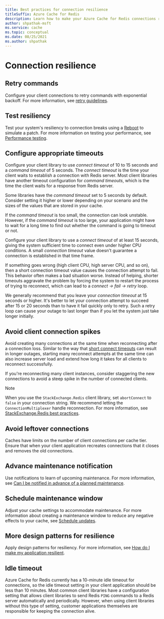 ```yaml
---
title: Best practices for connection resilience
titleSuffix: Azure Cache for Redis
description: Learn how to make your Azure Cache for Redis connections resilient.
author: shpathak-msft
ms.service: cache
ms.topic: conceptual
ms.date: 08/25/2021
ms.author: shpathak
---
```


# Connection resilience

## Retry commands

Configure your client connections to retry commands with exponential backoff. For more information, see [retry guidelines](/azure/architecture/best-practices/retry-service-specific#azure-cache-for-redis).

## Test resiliency

Test your system's resiliency to connection breaks using a [Reboot](cache-administration.md#reboot) to simulate a patch. For more information on testing your performance, see [Performance testing](cache-best-practices-performance.md).

## Configure appropriate timeouts

Configure your client library to use *connect timeout* of 10 to 15 seconds and a *command timeout* of 5 seconds. The *connect timeout* is the time your client waits to establish a connection with Redis server. Most client libraries have another timeout configuration for *command timeouts*, which is the time the client waits for a response from Redis server.

Some libraries have the *command timeout* set to 5 seconds by default. Consider setting it higher or lower depending on your scenario and the sizes of the values that are stored in your cache.

If the *command timeout* is too small, the connection can look unstable. However, if the *command timeout* is too large, your application might have to wait for a long time to find out whether the command is going to timeout or not.

Configure your client library to use a *connect timeout* of at least 15 seconds, giving the system sufficient time to connect even under higher CPU conditions. A small *connection timeout* value doesn't guarantee a connection is established in that time frame.

If something goes wrong (high client CPU, high server CPU, and so on), then a short connection timeout value causes the connection attempt to fail. This behavior often makes a bad situation worse. Instead of helping, shorter timeouts aggravate the problem by forcing the system to restart the process of trying to reconnect, which can lead to a *connect -> fail -> retry* loop.

We generally recommend that you leave your *connection timeout* at 15 seconds or higher. It's better to let your connection attempt to succeed after 15 or 20 seconds than to have it fail quickly only to retry. Such a retry loop can cause your outage to last longer than if you let the system just take longer initially.

## Avoid client connection spikes

Avoid creating many connections at the same time when reconnecting after a connection loss. Similar to the way that [short connect timeouts](#configure-appropriate-timeouts) can result in longer outages, starting many reconnect attempts at the same time can also increase server load and extend how long it takes for all clients to reconnect successfully.

If you're reconnecting many client instances, consider staggering the new connections to avoid a steep spike in the number of connected clients.

> [!NOTE]
> When you use the `StackExchange.Redis` client library, set `abortConnect` to `false` in your connection string.  We recommend letting the `ConnectionMultiplexer` handle reconnection. For more information, see [StackExchange.Redis best practices](/azure/azure-cache-for-redis/cache-management-faq#stackexchangeredis-best-practices).

## Avoid leftover connections

Caches have limits on the number of client connections per cache tier. Ensure that when your client application recreates connections that it closes and removes the old connections.

## Advance maintenance notification

Use notifications to learn of upcoming maintenance. For more information, see [Can I be notified in advance of a planned maintenance](cache-failover.md#can-i-be-notified-in-advance-of-a-planned-maintenance).

## Schedule maintenance window

Adjust your cache settings to accommodate maintenance. For more information about creating a maintenance window to reduce any negative effects to your cache, see [Schedule updates](cache-administration.md#schedule-updates).

## More design patterns for resilience

Apply design patterns for resiliency. For more information, see [How do I make my application resilient](cache-failover.md#how-do-i-make-my-application-resilient).

## Idle timeout

Azure Cache for Redis currently has a 10-minute idle timeout for connections, so the idle timeout setting in your client application should be less than 10 minutes. Most common client libraries have a configuration setting that allows client libraries to send Redis `PING` commands to a Redis server automatically and periodically. However, when using client libraries without this type of setting, customer applications themselves are responsible for keeping the connection alive.
